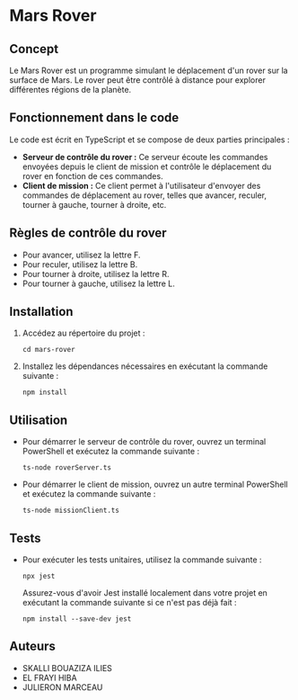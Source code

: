 # Mars Rover

## Concept
Le Mars Rover est un programme simulant le déplacement d'un rover sur la surface de Mars. Le rover peut être contrôlé à distance pour explorer différentes régions de la planète.

## Fonctionnement dans le code
Le code est écrit en TypeScript et se compose de deux parties principales :

- **Serveur de contrôle du rover :** Ce serveur écoute les commandes envoyées depuis le client de mission et contrôle le déplacement du rover en fonction de ces commandes.
- **Client de mission :** Ce client permet à l'utilisateur d'envoyer des commandes de déplacement au rover, telles que avancer, reculer, tourner à gauche, tourner à droite, etc.

## Règles de contrôle du rover
- Pour avancer, utilisez la lettre F.
- Pour reculer, utilisez la lettre B.
- Pour tourner à droite, utilisez la lettre R.
- Pour tourner à gauche, utilisez la lettre L.

## Installation
1. Accédez au répertoire du projet :
   ```
   cd mars-rover
   ```
2. Installez les dépendances nécessaires en exécutant la commande suivante :
   ```
   npm install
   ```

## Utilisation
- Pour démarrer le serveur de contrôle du rover, ouvrez un terminal PowerShell et exécutez la commande suivante :
  ```
  ts-node roverServer.ts
  ```
- Pour démarrer le client de mission, ouvrez un autre terminal PowerShell et exécutez la commande suivante :
  ```
  ts-node missionClient.ts
  ```

## Tests
- Pour exécuter les tests unitaires, utilisez la commande suivante :
  ```
  npx jest
  ```

  Assurez-vous d'avoir Jest installé localement dans votre projet en exécutant la commande suivante si ce n'est pas déjà fait :
  ```
  npm install --save-dev jest
  ```

## Auteurs
- SKALLI BOUAZIZA ILIES
- EL FRAYI HIBA 
- JULIERON MARCEAU

